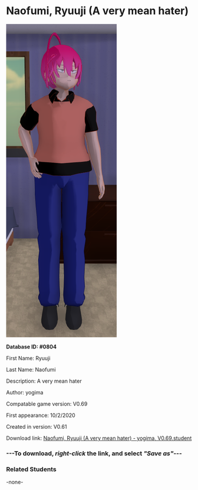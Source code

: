 # Naofumi, Ryuuji (A very mean hater)

<img src="../../Files/Images/Naofumi, Ryuuji (A very mean hater).png" title="Naofumi, Ryuuji (A very mean hater) - yogima, V0.69">

**Database ID: #0804**

First Name: Ryuuji

Last Name: Naofumi

Description: A very mean hater

Author: yogima

Compatable game version: V0.69

First appearance: 10/2/2020

Created in version: V0.61

Download link: <a href="https://raw.githubusercontent.com/Arbiter1223/Daigaku-Gurashi-Custom-Students/master/Files/Student%20Files/Naofumi%2C%20Ryuuji%20(A%20very%20mean%20hater)%20-%20yogima%2C%20V0.69.student">Naofumi, Ryuuji (A very mean hater) - yogima, V0.69.student</a>

### ---**To download, _right-click_ the link, and select _"Save as"_**---

### Related Students

-none-
